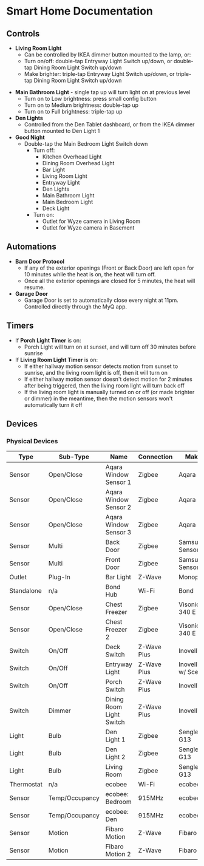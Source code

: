 # Smart Home Documentation

## Controls
- **Living Room Light**
    - Can be controlled by IKEA dimmer button mounted to the lamp, or:
    - Turn on/off: double-tap Entryway Light Switch up/down, or double-tap Dining Room Light Switch up/down
    - Make brighter: triple-tap Entryway Light Switch up/down, or triple-tap Dining Room Light Switch up/down
* **Main Bathroom Light** - single tap up will turn light on at previous level
    - Turn on to Low brightness: press small config button
    - Turn on to Medium brightness: double-tap up
    - Turn on to Full brightness: triple-tap up
* **Den Lights**
    - Controlled from the Den Tablet dashboard, or from the IKEA dimmer button mounted to Den Light 1
* **Good Night**
    - Double-tap the Main Bedroom Light Switch down
        - Turn off:
            - Kitchen Overhead Light
            - Dining Room Overhead Light
            - Bar Light
            - Living Room Light
            - Entryway Light
            - Den Lights
            - Main Bathroom Light
            - Main Bedroom Light
            - Deck Light
         - Turn on:
            - Outlet for Wyze camera in Living Room
            - Outlet for Wyze camera in Basement

## Automations
- **Barn Door Protocol**
    - If any of the exterior openings (Front or Back Door) are left open for 10 minutes while the heat is on, the heat will turn off.
    - Once all the exterior openings are closed for 5 minutes, the heat will resume.
- **Garage Door**
   - Garage Door is set to automatically close every night at 11pm. Controlled directly through the MyQ app.

## Timers
- If **Porch Light Timer** is on:
    - Porch Light will turn on at sunset, and will turn off 30 minutes before sunrise
- If **Living Room Light Timer** is on:
    - If either hallway motion sensor detects motion from sunset to sunrise, and the living room light is off, then it will turn on
    - If either hallway motion sensor doesn't detect motion for 2 minutes after being triggered, then the living room light will turn back off
    - If the living room light is manually turned on or off (or made brighter or dimmer) in the meantime, then the motion sensors won't automatically turn it off

## Devices

### Physical Devices

| Type | Sub-Type | Name | Connection | Make/Model |
| ---- | -------- | ---- | ---------- | ---------- |
| Sensor | Open/Close | Aqara Window Sensor 1 | Zigbee | Aqara |
| Sensor | Open/Close | Aqara Window Sensor 2 | Zigbee | Aqara |
| Sensor | Open/Close | Aqara Window Sensor 3 | Zigbee | Aqara |
| Sensor | Multi | Back Door | Zigbee | Samsung Multi-Sensor |
| Sensor | Multi | Front Door | Zigbee | Samsung Multi-Sensor |
| Outlet | Plug-In | Bar Light | Z-Wave | Monoprice/Jasco |
| Standalone | n/a | Bond Hub | Wi-Fi | Bond |
| Sensor | Open/Close | Chest Freezer | Zigbee | Visonic MCT-340 E |
| Sensor | Open/Close | Chest Freezer 2 | Zigbee | Visonic MCT-340 E |
| Switch | On/Off | Deck Switch | Z-Wave Plus | Inovelli NZW30 |
| Switch | On/Off | Entryway Light | Z-Wave Plus | Inovelli NZW30 w/ Scenes |
| Switch | On/Off | Porch Switch | Z-Wave Plus | Inovelli NZW30 |
| Switch | Dimmer | Dining Room Light Switch | Z-Wave Plus | Inovelli NZW31 |
| Light | Bulb | Den Light 1 | Zigbee | Sengled E11-G13 |
| Light | Bulb | Den Light 2 | Zigbee | Sengled E11-G13 |
| Light | Bulb | Living Room | Zigbee | Sengled E11-G13 |
| Thermostat | n/a | ecobee | Wi-Fi | ecobee 3 |
| Sensor | Temp/Occupancy | ecobee: Bedroom | 915MHz | ecobee |
| Sensor | Temp/Occupancy | ecobee: Den | 915MHz | ecobee |
| Sensor | Motion | Fibaro Motion | Z-Wave | Fibaro FGMS001 |
| Sensor | Motion | Fibaro Motion 2 | Z-Wave | Fibaro FGMS001 |
